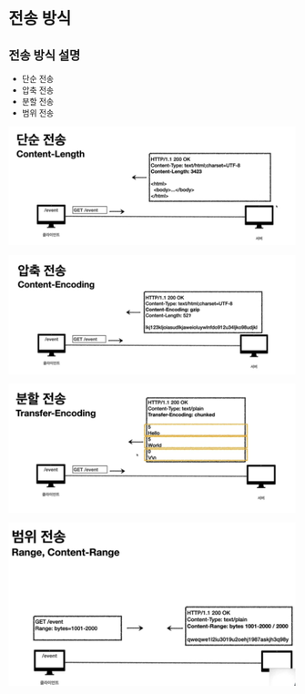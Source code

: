 # 전송 방식

## 전송 방식 설명

- 단순 전송
- 압축 전송
- 분할 전송
- 범위 전송

![스크린샷 2021-12-21 오후 10.50.44.png](TransferType/1.png)

![스크린샷 2021-12-21 오후 10.52.06.png](TransferType/2.png)

![스크린샷 2021-12-21 오후 10.53.00.png](TransferType/3.png)

![스크린샷 2021-12-21 오후 10.53.54.png](TransferType/4.png)